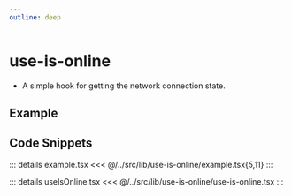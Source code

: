 ```yaml
---
outline: deep
---
```

# use-is-online

- A simple hook for getting the network connection state.

## Example


<div ref="el" />

<script setup>
import { createElement } from 'react'
import { createRoot } from 'react-dom/client'
import { ref, onMounted } from 'vue'
import Example from '../../src/lib/use-is-online/example'
import useIsOnline from '../../src/lib/use-is-online/use-is-online'

const el = ref()
onMounted(() => {
   const root = createRoot(el.value)
   root.render(createElement(Example, {}, null))
})
</script>

## Code Snippets

::: details example.tsx
<<< @/../src/lib/use-is-online/example.tsx{5,11}
:::

::: details useIsOnline.tsx
<<< @/../src/lib/use-is-online/use-is-online.tsx
:::


<!-- ::: code-group

```sh [ts]
$ npm add -D vitepress
```

```sh [js]
$ pnpm add -D vitepress
```

::: -->
